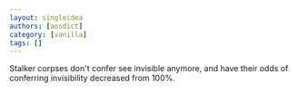 ```yaml
---
layout: singleidea
authors: [aosdict]
category: [vanilla]
tags: []
---
```

Stalker corpses don't confer see invisible anymore, and have their odds of conferring invisibility decreased from 100%.
